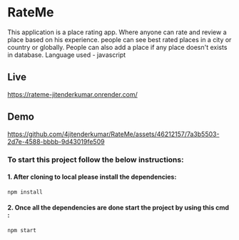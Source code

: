# RateMe
This application is a place rating app. Where anyone can rate and review a place based on his experience. people can see best rated places in a city or country or globally. People can also add a place if any place doesn't exists in database.  Language used - javascript

## Live
https://rateme-jitenderkumar.onrender.com/

## Demo
https://github.com/4jitenderkumar/RateMe/assets/46212157/7a3b5503-2d7e-4588-bbbb-9d43019fe509


### To start this project follow the below instructions:
#### 1. After cloning to local please install the dependencies: 
```
npm install
```
#### 2. Once all  the dependencies are done start the project by using this cmd : 
```
npm start
```
